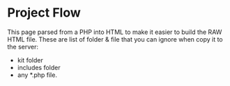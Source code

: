 # Project Flow
This page parsed from a PHP into HTML to make it easier to build the RAW HTML file. These are list of folder & file that you can ignore when copy it to the server:
* kit folder
* includes folder
* any *.php file.